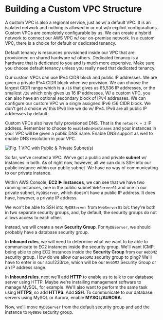 # Building a Custom VPC Structure

A custom VPC is also a regional service, just as w/ a default VPC. It is an isolated network and nothing is allowed in or out w/o explicit configurations. Custom VPCs are completely configurable by us. We can create a hybrid network to connect our AWS VPC w/ our on-premise network. In a custom VPC, there is a choice for default or dedicated tenancy.

Default tenancy is resources provisioned inside our VPC that are provisioned on shared hardware w/ others. Dedicated tenancy is a hardware that is dedicated to you and is much more expensive. Make sure you choose default tenancy unless you really need that dedicated tenancy.

Our custom VPCs can use IPv4 CIDR block and public IP addresses. We are given a private IPv4 CIDR block when we provision. We can choose the largest CIDR range which is a `/16` that gives us 65,536 IP addresses, or the smallest `/28` which only gives us 16 IP addresses. W/ a custom VPC, you can also have an optional secondary block of IPv4 addresses. We can configure our custom VPC w/ a single assigned IPv6 /56 CIDR block. We don't get a choice w/ this IPv6 like we do w/ IPv4. IPv6 are all public IP addresses by default.

Custom VPCs also have fully provisioned DNS. That is the `network + 2` IP address. Remember to choose to `enableDnsHostnames` and your instances in your VPC will be given a public DNS name. Enable DNS support as well to enable DNS resolution in your VPC.

![Fig. 1 VPC with Public & Private Subnet(s)](https://saurabh15blog.files.wordpress.com/2017/11/screenshot-2017-11-20-nats-vs-bastions-certified-solutions-architect-associate-2017.png)

So far, we've created a VPC. We've got a public and private **subnet** w/ instances in both. As of right now, however, all we can do is SSH into our public instance within our public subnet. We have no way of communicating to our private instance.

Within AWS Console, **EC2** ▶︎ **Instances**, we can see that we have two running instances, one in the public subnet `WebServer01` and one in our private subnet, `MyDBServer`, which doesn't have a public IP address. It does have, however, a private IP address.

We won't be able to SSH into `MyDBServer` from `WebServer01` b/c they're both in two separate security groups, and, by default, the security groups do not allows access to each other.

Instead, we will create a new **Security Group**. For `MyDBServer`, we should probably have a database security group.

In **Inbound rules**, we will need to determine what we want to be able to communicate to EC2 instances inside the security group. We'll want ICMP, being able to ping EC2 instances inside the **Security Group** from our `WebDMZ` security group. How do we allow our `WebDMZ` security group to ping? We'll have to enter in our sou1233rce, which will be our `WebDMZ` Security Group or an IP address range.

In **Inbound rules**, next we'll add **HTTP** to enable us to talk to our database server using HTTP. Maybe we're installing management software to manage MySQL, for example. We'll also want to perform the same task using **HTTPS**, so add **HTTPS**.
Add **SSH**. To communicate to our database servers using MySQL or Aurora, enable **MYSQL/AURORA**.

Now, we'll move `MyDBServer` from the default security group and add the instance to `MyDBSG` security group.
